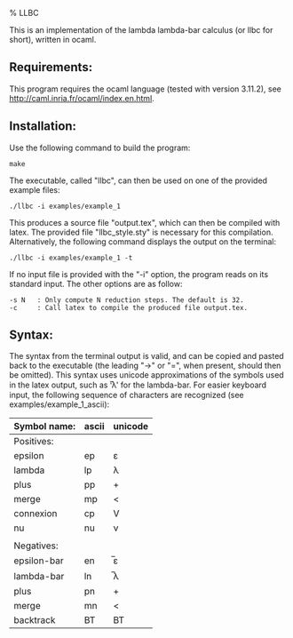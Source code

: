 % LLBC

This is an implementation of the lambda lambda-bar calculus (or llbc for short), written in ocaml.

## Requirements:

This program requires the ocaml language (tested with version 3.11.2), see http://caml.inria.fr/ocaml/index.en.html.


## Installation:

Use the following command to build the program:

    make

The executable, called "llbc", can then be used on one of the provided example files:

    ./llbc -i examples/example_1

This produces a source file "output.tex", which can then be compiled with latex. The provided file "llbc_style.sty" is necessary for this compilation.  Alternatively, the following command displays the output on the terminal:

    ./llbc -i examples/example_1 -t

If no input file is provided with the "-i" option, the program reads on its standard input. The other options are as follow:

    -s N   : Only compute N reduction steps. The default is 32.
    -c     : Call latex to compile the produced file output.tex.


## Syntax:

The syntax from the terminal output is valid, and can be copied and pasted back to the executable (the leading "->" or "=", when present, should then be omitted). This syntax uses unicode approximations of the symbols used in the latex output, such as '̅λ' for the lambda-bar. For easier keyboard input, the following sequence of characters are recognized (see examples/example_1_ascii):

| Symbol name: | ascii | unicode |
|--------------|-------|---------|
| Positives:   |       |         |
| epsilon      | ep    | ε       |
| lambda       | lp    | λ       |
| plus         | pp    | +       |
| merge        | mp    | <       |
| connexion    | cp    | V       |
| nu           | nu    | ν       |
|              |       |         |
| Negatives:   |       |         |
| epsilon-bar  | en    | ̅ε       |
| lambda-bar   | ln    | ̅λ       |
| plus         | pn    | +       |
| merge        | mn    | <       |
| backtrack    | BT    | BT      |


